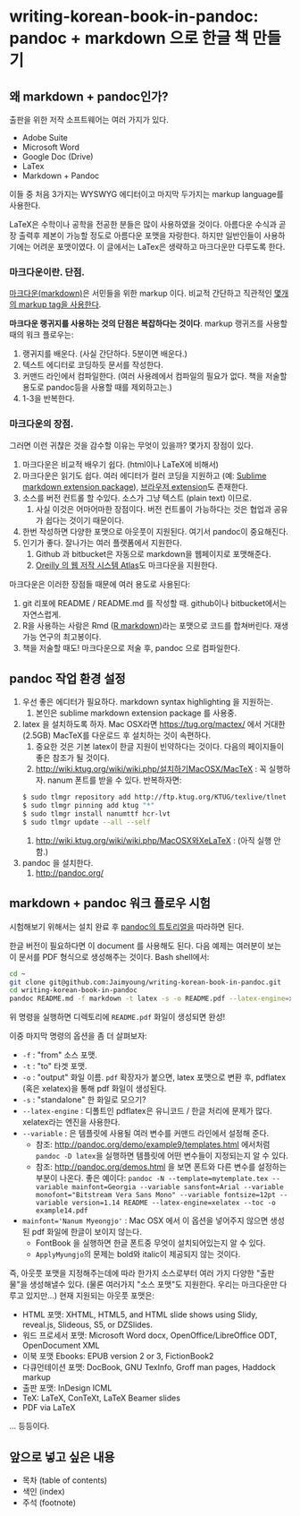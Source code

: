 # writing-korean-book-in-pandoc: pandoc + markdown 으로 한글 책 만들기

## 왜 markdown + pandoc인가?
출판을 위한 저작 소프트웨어는 여러 가지가 있다.

- Adobe Suite
- Microsoft Word
- Google Doc (Drive)
- LaTex
- Markdown + Pandoc

이들 중 처음 3가지는 WYSWYG 에디터이고 마지막 두가지는 markup language를 사용한다.

LaTeX은 수학이나 공학을 전공한 분들은 많이 사용하였을 것이다. 
아름다운 수식과 곧장 출력후 제본이 가능할 정도로 아름다운 포맷을 자랑한다.
하지만 일반인들이 사용하기에는 어려운 포맷이였다. 
이 글에서는 LaTex은 생략하고 마크다운만 다루도록 한다.

### 마크다운이란. 단점.
[마크다운(markdown)](http://daringfireball.net/projects/markdown/)은 서민들을 위한 markup 이다.
비교적 간단하고 직관적인 [몇개의 markup tag을 사용한다](https://github.com/adam-p/markdown-here/wiki/Markdown-Cheatsheet).

**마크다운 랭귀지를 사용하는 것의 단점은 복잡하다는 것이다**. 
markup 랭귀즈를 사용할 때의 워크 플로우는:

1. 랭귀지를 배운다. (사실 간단하다. 5분이면 배운다.)
2. 텍스트 에디터로 코딩하듯 문서를 작성한다.
3. 커맨드 라인에서 컴파일한다. (여러 사용례에서 컴파일의 필요가 없다. 책을 저술할 용도로 pandoc등을 사용할 때를 제외하고는.)
4. 1-3을 반복한다.

### 마크다운의 장점.
그러면 이런 귀챦은 것을 감수할 이유는 무엇이 있을까?
몇가지 장점이 있다.

1. 마크다운은 비교적 배우기 쉽다. (html이나 LaTeX에 비해서)
1. 마크다운은 읽기도 쉽다. 여러 에디터가 컬러 코딩을 지원하고 (예: [Sublime](http://www.sublimetext.com/)
[markdown extension package](https://github.com/jonschlinkert/sublime-markdown-extended)), 
[브라우저 extension](https://github.com/volca/markdown-preview)도 존재한다.
1. 소스를 버전 컨트롤 할 수있다. 소스가 그냥 텍스트 (plain text) 이므로.
    1. 사실 이것은 어마어마한 장점이다. 버전 컨트롤이 가능하다는 것은 협업과 공유가 쉽다는 것이기 때문이다.
1. 한번 작성하면 다양한 포맷으로 아웃풋이 지원된다. 여기서 pandoc이 중요해진다.
1. 인기가 좋다. 잘나가는 여러 플랫폼에서 지원한다. 
    1. Github 과 bitbucket은 자동으로 markdown을 웹페이지로 포맷해준다.
    1. [Oreilly 의 웹 저작 시스템 Atlas](https://atlas.oreilly.com/)도 마크다운을 지원한다.

마크다운은 이러한 장점들 때문에 여러 용도로 사용된다:

1. git 리포에 README / README.md 를 작성할 때. github이나 bitbucket에서는 자연스럽게.
1. R을 사용하는 사람은 Rmd ([R markdown](http://rmarkdown.rstudio.com/))라는 포맷으로 코드를 합쳐버린다. 재생 가능 연구의 최고봉이다.
1. 책을 저술할 때도! 마크다운으로 저술 후, pandoc 으로 컴파일한다.


## pandoc 작업 환경 설정

1. 우선 좋은 에디터가 필요하다. markdown syntax highlighting 을 지원하는. 
    1. 본인은 sublime markdown extension package 를 사용중.
2. latex 을 설치하도록 하자. Mac OSX라면 https://tug.org/mactex/ 에서 거대한 (2.5GB) MacTeX를 다운로드 후 설치하는 것이 속편하다.
    1. 중요한 것은 기본 latex이 한글 지원이 빈약하다는 것이다. 다음의 페이지들이 좋은 참조가 될 것이다.
    1. http://wiki.ktug.org/wiki/wiki.php/설치하기MacOSX/MacTeX  : 꼭 실행하자. nanum 폰트를 받을 수 있다. 반복하자면:
    ```bash
    $ sudo tlmgr repository add http://ftp.ktug.org/KTUG/texlive/tlnet ktug
    $ sudo tlmgr pinning add ktug "*"
    $ sudo tlmgr install nanumttf hcr-lvt
    $ sudo tlmgr update --all --self
    ```
    1. http://wiki.ktug.org/wiki/wiki.php/MacOSX와XeLaTeX : (아직 실행 안함.)
3. pandoc 을 설치한다.
    1. http://pandoc.org/

## markdown + pandoc 워크 플로우 시험
시험해보기 위해서는 설치 완료 후 [pandoc의 튜토리얼을](http://pandoc.org/getting-started.html) 따라하면 된다. 

한글 버전이 필요하다면 이 document 를 사용해도 된다. 
다음 예제는 여러분이 보는 이 문서를 PDF 형식으로 생성해주는 것이다.
Bash shell에서:

```bash
cd ~
git clone git@github.com:Jaimyoung/writing-korean-book-in-pandoc.git 
cd writing-korean-book-in-pandoc
pandoc README.md -f markdown -t latex -s -o README.pdf --latex-engine=xelatex --variable mainfont='Nanum Myeongjo'
```

위 명령을 실행하면 디렉토리에 `README.pdf` 화일이 생성되면 완성!

이중 마지막 명령의 옵션을 좀 더 살펴보자:
- `-f` : "from" 소스 포맷. 
- `-t` : "to" 타겟 포맷.
- `-o` : "output" 화일 이름. `pdf` 확장자가 붙으면, latex 포맷으로 변환 후, pdflatex (혹은 xelatex)을 통해 pdf 화일이 생성된다.
- `-s` : "standalone" 한 화일로 모으기?
- `--latex-engine` : 디폴트인 pdflatex은 유니코드 / 한글 처리에 문제가 많다. xelatex라는 엔진을 사용한다.
- `--variable` : 은 템플릿에 사용될 여러 변수를 커맨드 라인에서 설정해 준다.
    - 참조: http://pandoc.org/demo/example9/templates.html 에서처럼 `pandoc -D latex`을 실행하면 템플릿에 어떤 변수들이 지정되는지 알 수 있다.
    - 참조: http://pandoc.org/demos.html 을 보면 폰트와 다른 변수를 설정하는 부분이 나온다. 좋은 예이다:
    `pandoc -N --template=mytemplate.tex --variable mainfont=Georgia --variable sansfont=Arial --variable monofont="Bitstream Vera Sans Mono" --variable fontsize=12pt --variable version=1.14 README --latex-engine=xelatex --toc -o example14.pdf`
- `mainfont='Nanum Myeongjo'` : Mac OSX 에서 이 옵션을 넣어주지 않으면 생성된 pdf 화일에 한글이 보이지 않는다.
    - FontBook 을 실행하면 한글 폰트중 무엇이 설치되어있는지 알 수 있다.
    - `ApplyMyungjo`의 문제는 bold와 italic이 제공되지 않는 것이다.

즉, 아웃풋 포맷을 지정해주는데에 따라 한가지 소스로부터 여러 가지 다양한 "출판물"을 생성해낼수 있다.
(물론 여러가지 "소스 포맷"도 지원한다. 우리는 마크다운만 다루고 있지만...)
현재 지원되는 아웃풋 포맷은: 

- HTML 포맷: XHTML, HTML5, and HTML slide shows using Slidy, reveal.js, Slideous, S5, or DZSlides.
- 워드 프로세서 포맷: Microsoft Word docx, OpenOffice/LibreOffice ODT, OpenDocument XML
- 이북 포맷 Ebooks: EPUB version 2 or 3, FictionBook2
- 다큐먼테이션 포맷: DocBook, GNU TexInfo, Groff man pages, Haddock markup
- 출판 포맷: InDesign ICML
- TeX: LaTeX, ConTeXt, LaTeX Beamer slides
- PDF via LaTeX

... 등등이다. 

## 앞으로 넣고 싶은 내용
- 목차 (table of contents)
- 색인 (index)
- 주석 (footnote)



